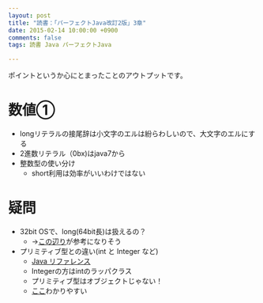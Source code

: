 ```yaml
---
layout: post
title: "読書：「パーフェクトJava改訂2版」3章"
date: 2015-02-14 10:00:00 +0900
comments: false
tags: 読書 Java パーフェクトJava

---
```


ポイントというか心にとまったことのアウトプットです。

# 数値①

<!--more-->


* longリテラルの接尾辞は小文字のエルは紛らわしいので、大文字のエルにする
* 2進数リテラル（0bx)はjava7から
* 整数型の使い分け
    * short利用は効率がいいわけではない

# 疑問

* 32bit OSで、long(64bit長)は扱えるの？
    * →[この辺り](http://software.fujitsu.com/jp/technical/interstage/apserver/guide/pdf/jvm32or64.pdf)が参考になりそう
* プリミティブ型との違い(int と Integer など)
    * [Java リファレンス](https://docs.oracle.com/javase/jp/6/api/java/lang/Integer.html)
    * Integerの方はintのラッパクラス
    * プリミティブ型はオブジェクトじゃない！
    * [ここ](http://promamo.com/?p=2818)わかりやすい
